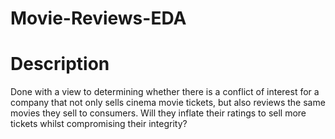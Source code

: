 # Movie-Reviews-EDA

# Description
Done with a view to determining whether there is a conflict of interest for a company that not only sells cinema movie tickets, but also reviews the same movies they sell to consumers. Will they inflate their ratings to sell more tickets whilst compromising their integrity?
